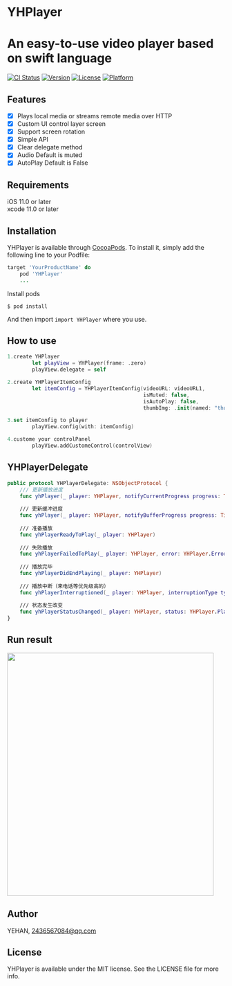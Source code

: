 # YHPlayer
An easy-to-use video player based on swift language
=======

[![CI Status](https://img.shields.io/travis/YEHAN/YHPlayer.svg?style=flat)](https://travis-ci.org/YEHAN/YHPlayer)
[![Version](https://img.shields.io/cocoapods/v/YHPlayer.svg?style=flat)](https://cocoapods.org/pods/YHPlayer)
[![License](https://img.shields.io/cocoapods/l/YHPlayer.svg?style=flat)](https://cocoapods.org/pods/YHPlayer)
[![Platform](https://img.shields.io/cocoapods/p/YHPlayer.svg?style=flat)](https://cocoapods.org/pods/YHPlayer)

## Features
- [x] Plays local media or streams remote media over HTTP
- [x] Custom UI control layer screen
- [x] Support screen rotation 
- [x] Simple API
- [x] Clear delegate method  
- [x] Audio Default is muted
- [x] AutoPlay Default is False 
## Requirements
iOS 11.0 or later  
xcode 11.0 or later

## Installation
YHPlayer is available through [CocoaPods](https://cocoapods.org). To install
it, simply add the following line to your Podfile:

```ruby
target 'YourProductName' do
    pod 'YHPlayer'
    ...
```

Install pods
```
$ pod install
```
And then import `import YHPlayer` where you use.

## How to use
```swift
1.create YHPlayer
        let playView = YHPlayer(frame: .zero)
        playView.delegate = self
```

```swift
2.create YHPlayerItemConfig
        let itemConfig = YHPlayerItemConfig(videoURL: videoURL1,
                                            isMuted: false,
                                            isAutoPlay: false,
                                            thumbImg: .init(named: "thumbimg"))
```

```swift
3.set itemConfig to player
        playView.config(with: itemConfig)
```

```swift
4.custome your controlPanel
        playView.addCustomeControl(controlView)
```

## YHPlayerDelegate
```swift
public protocol YHPlayerDelegate: NSObjectProtocol {
    /// 更新播放进度
    func yhPlayer(_ player: YHPlayer, notifyCurrentProgress progress: TimeInterval)
    
    /// 更新缓冲进度
    func yhPlayer(_ player: YHPlayer, notifyBufferProgress progress: TimeInterval)
    
    /// 准备播放
    func yhPlayerReadyToPlay(_ player: YHPlayer)
    
    /// 失败播放
    func yhPlayerFailedToPlay(_ player: YHPlayer, error: YHPlayer.Error)
    
    /// 播放完毕
    func yhPlayerDidEndPlaying(_ player: YHPlayer)
    
    /// 播放中断（来电话等优先级高的）
    func yhPlayerInterruptioned(_ player: YHPlayer, interruptionType type: YHPlayer.InterruptionType)
    
    /// 状态发生改变
    func yhPlayerStatusChanged(_ player: YHPlayer, status: YHPlayer.PlayStatus)
}
```

## Run result
<div>
<img src="./img/result.gif" width="478px" height="562px"/>
</div>

## Author
YEHAN, 2436567084@qq.com

## License

YHPlayer is available under the MIT license. See the LICENSE file for more info.


